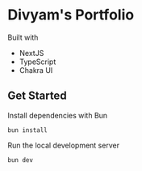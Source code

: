 # Divyam's Portfolio
Built with
- NextJS
- TypeScript
- Chakra UI

## Get Started

Install dependencies with Bun

`bun install`

Run the local development server

`bun dev`
